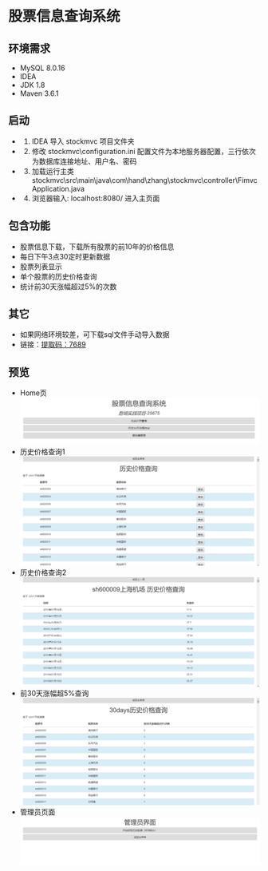 # 股票信息查询系统

## **环境需求**
+ MySQL 8.0.16
+ IDEA
+ JDK 1.8
+ Maven 3.6.1
## **启动**
+ 1. IDEA 导入 stockmvc 项目文件夹
+ 2. 修改 stockmvc\configuration.ini 配置文件为本地服务器配置，三行依次为数据库连接地址、用户名、密码
+ 3. 加载运行主类 stockmvc\src\main\java\com\hand\zhang\stockmvc\controller\FimvcApplication.java
+ 4. 浏览器输入: localhost:8080/ 进入主页面
## **包含功能**
+ 股票信息下载，下载所有股票的前10年的价格信息
+ 每日下午3点30定时更新数据
+ 股票列表显示
+ 单个股票的历史价格查询
+ 统计前30天涨幅超过5%的次数
## **其它**
+ 如果网络环境较差，可下载sql文件手动导入数据
+ 链接：[提取码：7689](https://pan.baidu.com/s/1-F8DmPpQDi5nQMonJuS5PA)
## **预览**
+ Home页
![blockchain](https://raw.githubusercontent.com/AndersIves/stockmvc/master/preview/1.png "Home页")
+ 历史价格查询1
![blockchain](https://raw.githubusercontent.com/AndersIves/stockmvc/master/preview/2.png "历史价格查询1")
+ 历史价格查询2
![blockchain](https://raw.githubusercontent.com/AndersIves/stockmvc/master/preview/3.png "历史价格查询2")
+ 前30天涨幅超5%查询
![blockchain](https://raw.githubusercontent.com/AndersIves/stockmvc/master/preview/4.png "前30天涨幅超5%查询")
+ 管理员页面
![blockchain](https://raw.githubusercontent.com/AndersIves/stockmvc/master/preview/5.png "管理员页面")
